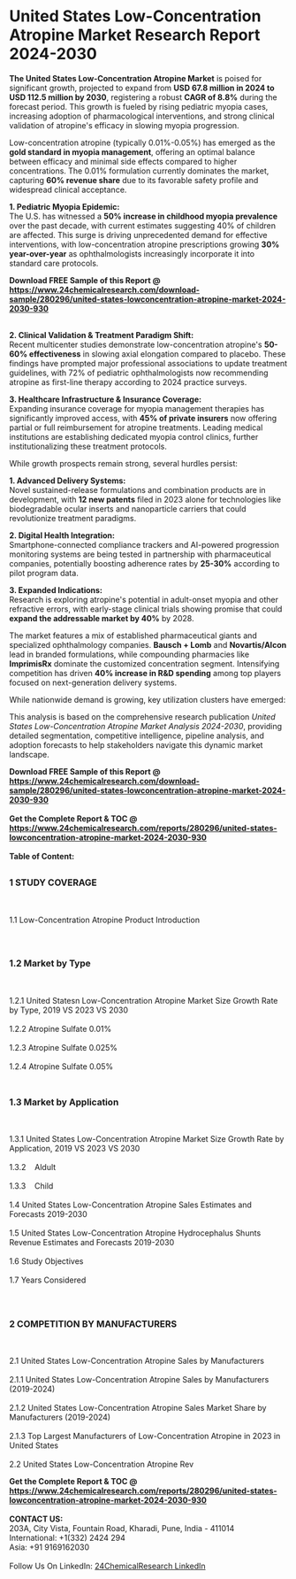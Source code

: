<h1>United States Low-Concentration Atropine  Market Research Report 2024-2030</h1><p><strong>The United States Low-Concentration Atropine Market</strong> is poised for significant growth, projected to expand from <strong>USD 67.8 million in 2024 to USD 112.5 million by 2030</strong>, registering a robust <strong>CAGR of 8.8%</strong> during the forecast period. This growth is fueled by rising pediatric myopia cases, increasing adoption of pharmacological interventions, and strong clinical validation of atropine's efficacy in slowing myopia progression.</p><p>Low-concentration atropine (typically 0.01%-0.05%) has emerged as the <strong>gold standard in myopia management</strong>, offering an optimal balance between efficacy and minimal side effects compared to higher concentrations. The 0.01% formulation currently dominates the market, capturing <strong>60% revenue share</strong> due to its favorable safety profile and widespread clinical acceptance.</p><p><strong>1. Pediatric Myopia Epidemic:</strong><br>
The U.S. has witnessed a <strong>50% increase in childhood myopia prevalence</strong> over the past decade, with current estimates suggesting 40% of children are affected. This surge is driving unprecedented demand for effective interventions, with low-concentration atropine prescriptions growing <strong>30% year-over-year</strong> as ophthalmologists increasingly incorporate it into standard care protocols.</p><div><b>Download FREE Sample of this Report @ 
            <a href="https://www.24chemicalresearch.com/download-sample/280296/united-states-lowconcentration-atropine-market-2024-2030-930">
            https://www.24chemicalresearch.com/download-sample/280296/united-states-lowconcentration-atropine-market-2024-2030-930</a></b></div><br><p><strong>2. Clinical Validation &amp; Treatment Paradigm Shift:</strong><br>
Recent multicenter studies demonstrate low-concentration atropine's <strong>50-60% effectiveness</strong> in slowing axial elongation compared to placebo. These findings have prompted major professional associations to update treatment guidelines, with 72% of pediatric ophthalmologists now recommending atropine as first-line therapy according to 2024 practice surveys.</p><p><strong>3. Healthcare Infrastructure &amp; Insurance Coverage:</strong><br>
Expanding insurance coverage for myopia management therapies has significantly improved access, with <strong>45% of private insurers</strong> now offering partial or full reimbursement for atropine treatments. Leading medical institutions are establishing dedicated myopia control clinics, further institutionalizing these treatment protocols.</p><p>While growth prospects remain strong, several hurdles persist:</p><p><strong>1. Advanced Delivery Systems:</strong><br>
Novel sustained-release formulations and combination products are in development, with <strong>12 new patents</strong> filed in 2023 alone for technologies like biodegradable ocular inserts and nanoparticle carriers that could revolutionize treatment paradigms.</p><p><strong>2. Digital Health Integration:</strong><br>
Smartphone-connected compliance trackers and AI-powered progression monitoring systems are being tested in partnership with pharmaceutical companies, potentially boosting adherence rates by <strong>25-30%</strong> according to pilot program data.</p><p><strong>3. Expanded Indications:</strong><br>
Research is exploring atropine's potential in adult-onset myopia and other refractive errors, with early-stage clinical trials showing promise that could <strong>expand the addressable market by 40%</strong> by 2028.</p><p>The market features a mix of established pharmaceutical giants and specialized ophthalmology companies. <strong>Bausch + Lomb</strong> and <strong>Novartis/Alcon</strong> lead in branded formulations, while compounding pharmacies like <strong>ImprimisRx</strong> dominate the customized concentration segment. Intensifying competition has driven <strong>40% increase in R&amp;D spending</strong> among top players focused on next-generation delivery systems.</p><p>While nationwide demand is growing, key utilization clusters have emerged:</p><p>This analysis is based on the comprehensive research publication <em>United States Low-Concentration Atropine Market Analysis 2024-2030</em>, providing detailed segmentation, competitive intelligence, pipeline analysis, and adoption forecasts to help stakeholders navigate this dynamic market landscape.</p><div><b>Download FREE Sample of this Report @ 
            <a href="https://www.24chemicalresearch.com/download-sample/280296/united-states-lowconcentration-atropine-market-2024-2030-930">
            https://www.24chemicalresearch.com/download-sample/280296/united-states-lowconcentration-atropine-market-2024-2030-930</a></b></div><br><div><b>Get the Complete Report & TOC @ 
            <a href="https://www.24chemicalresearch.com/reports/280296/united-states-lowconcentration-atropine-market-2024-2030-930">
            https://www.24chemicalresearch.com/reports/280296/united-states-lowconcentration-atropine-market-2024-2030-930</a></b></div><br>
            <b>Table of Content:</b><p><h2><span style="font-size:16px"><strong>1 STUDY COVERAGE</strong></span></h2><br />
<p>1.1 Low-Concentration Atropine  Product Introduction</p><br />
<h2><span style="font-size:16px"><strong>1.2 Market by Type</strong></span></h2><br />
<p>1.2.1 United Statesn Low-Concentration Atropine  Market Size Growth Rate by Type, 2019 VS 2023 VS 2030<br /><br />
1.2.2 Atropine Sulfate 0.01%&nbsp;&nbsp; &nbsp;<br /><br />
1.2.3 Atropine Sulfate 0.025%<br /><br />
1.2.4 Atropine Sulfate 0.05%<br /><br />
<h2><span style="font-size:16px"><strong>1.3 Market by Application</strong></span></h2><br />
<p>1.3.1 United States Low-Concentration Atropine  Market Size Growth Rate by Application, 2019 VS 2023 VS 2030<br /><br />
1.3.2&nbsp;&nbsp; &nbsp;Aldult<br /><br />
1.3.3&nbsp;&nbsp; &nbsp;Child<br /><br />
1.4 United States Low-Concentration Atropine  Sales Estimates and Forecasts 2019-2030<br /><br />
1.5 United States Low-Concentration Atropine  Hydrocephalus Shunts Revenue Estimates and Forecasts 2019-2030<br /><br />
1.6 Study Objectives<br /><br />
1.7 Years Considered</p><br />
<h2><span style="font-size:16px"><strong>2 COMPETITION BY MANUFACTURERS</strong></span></h2><br />
<p>2.1 United States Low-Concentration Atropine  Sales by Manufacturers<br /><br />
2.1.1 United States Low-Concentration Atropine  Sales by Manufacturers (2019-2024)<br /><br />
2.1.2 United States Low-Concentration Atropine  Sales Market Share by Manufacturers (2019-2024)<br /><br />
2.1.3 Top Largest Manufacturers of Low-Concentration Atropine  in 2023 in United States<br /><br />
2.2 United States Low-Concentration Atropine  Rev</p><div><b>Get the Complete Report & TOC @ 
            <a href="https://www.24chemicalresearch.com/reports/280296/united-states-lowconcentration-atropine-market-2024-2030-930">
            https://www.24chemicalresearch.com/reports/280296/united-states-lowconcentration-atropine-market-2024-2030-930</a></b></div><br><b>CONTACT US:</b><br>
            203A, City Vista, Fountain Road, Kharadi, Pune, India - 411014<br>
            International: +1(332) 2424 294<br>
            Asia: +91 9169162030 <br><br>
            Follow Us On LinkedIn: <a href="https://www.linkedin.com/company/24chemicalresearch/">24ChemicalResearch LinkedIn</a>